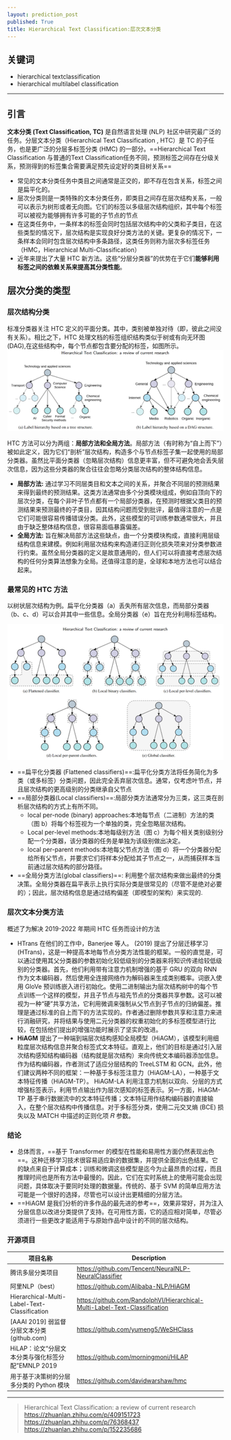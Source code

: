 ```yaml
---
layout: prediction_post
published: True
title: Hierarchical Text Classification:层次文本分类
---
```

## 关键词

- hierarchical textclassification
- hierarchical multilabel classification

* * *

## 引言

**文本分类 (Text Classification, TC)** 是自然语言处理 (NLP) 社区中研究最广泛的任务。分层文本分类（Hierarchical Text Classification , HTC）是 TC 的子任务，也是更广泛的分层多标签分类 (HMC) 的一部分。==Hierarchical Text Classification 与普通的Text Classification任务不同，预测标签之间存在分级关系，预测得到的标签集合需要满足预先设定好的类目树关系==

- 常见的文本分类任务中类目之间通常是正交的，即不存在包含关系，标签之间是扁平化的。
- 层次分类则是一类特殊的文本分类任务，即类目之间存在层次结构关系，一般可以表示为树形或者无向图。它们的标签以多级层次结构组织，其中每个标签可以被视为能够拥有许多可能的子节点的节点
- 在这类任务中，一条样本的标签会同时包括层次结构中的父类和子类目，在这些类型的情况下，层次结构是实现良好分类方法的关键。更复杂的情况下，一条样本会同时包含层次结构中多条路径，这类任务则称为层次多标签任务（HMC，Hierarchical Multi-Classification）
- 近年来提出了大量 HTC 新方法。这些“分层分类器”的优势在于它们**能够利用标签之间的依赖关系来提高其分类性能**。

## 层次分类的类型

### 层次结构分类

标准分类器关注 HTC 定义的平面分类。其中，类别被单独对待（即，彼此之间没有关系）。相比之下，HTC 处理文档的标签组织结构类似于树或有向无环图 (DAG),在这些结构中，每个节点都包含要分配的标签，如图所示。  
![分层结构的标签](https://github.com/Walker-DJ1/Walker-DJ1.github.io/blob/master/image_data/01Hierarchical%20Text%20Classification/fig1.png?raw=true)

HTC 方法可以分为两组：**局部方法和全局方法**。局部方法（有时称为“自上而下”）被如此定义，因为它们“剖析”层次结构，构造多个与节点标签子集一起使用的局部分类器。虽然比平面分类器（忽略层次结构）信息更丰富，但不可避免地会丢失层次信息，因为这些分类器的聚合往往会忽略分类层次结构的整体结构信息。

- **局部方法:** 通过学习不同层类目和文本之间的关系，并聚合不同层的预测结果来得到最终的预测结果。这类方法通常由多个分类模块组成，例如自顶向下的层次分类，在每个非叶子节点都有一个局部分类器，在预测时根据父类目的预测结果来预测最终的子类目，因其结构问题而受到批评，最值得注意的一点是它们可能很容易传播错误分类。此外，这些模型的可训练参数通常很大，并且由于缺乏整体结构信息，很容易面临暴露偏差。
- **全局方法:** 旨在解决局部方法这些缺点，由一个分类模块构成，直接利用层级结构信息来建模。例如利用层次结构来构造递归正则化损失项来对分类参数进行约束。虽然全局分类器的定义是故意通用的，但人们可以将直接考虑层次结构的任何分类算法想象为全局。还值得注意的是，全球和本地方法也可以结合起来。

### 最常见的 HTC 方法

以树状层次结构为例。扁平化分类器（a）丢失所有层次信息，而局部分类器（b、c、d）可以合并其中一些信息。全局分类器（e）旨在充分利用标签结构。

![分层结构的标签](https://github.com/Walker-DJ1/Walker-DJ1.github.io/blob/master/image_data/01Hierarchical%20Text%20Classification/fig2.png?raw=true)

- ==扁平化分类器 (Flattened classifiers)==:扁平化分类方法将任务简化为多类（或多标签）分类问题，因此完全丢弃层次信息。通常，仅考虑叶节点，并且层次结构的更高级别的分类继承自父节点
- ==局部分类器(Local classifiers)==:局部分类方法通常分为三类，这三类在剖析层次结构的方式上有所不同。
    - local per-node (binary) approaches:本地每节点（二进制）方法的类（图 b）将每个标签视为一个单独的类，完全忽略层次结构。
    - Local per-level methods:本地每级别方法（图 c）为每个相关类别级别分配一个分类器，该分类器的任务是单独为该级别做出决定。
    - local per-parent methods:本地每父节点方法（图 d）将一个分类器分配给所有父节点，并要求它们将样本分配给其子节点之一，从而捕获样本当前通过层次结构的部分路径。
- ==全局分类方法(global classifiers)==: 利用整个层次结构来做出最终的分类决策。全局分类器在扁平表示上执行实际分类是很常见的（尽管不是绝对必要的）；因此，层次结构信息是通过结构偏差（即模型的架构）来实现的.

### 层次文本分类方法

概述了为解决 2019-2022 年期间 HTC 任务而设计的方法

- HTrans 在他们的工作中，Banerjee 等人。 (2019) 提出了分层迁移学习 (HTrans)，这是一种提高本地每节点分类方法性能的框架。一般的直觉是，可以通过使用其父分类器的参数初始化较低级别的分类器来将知识传递给较低级别​​的分类器。首先，他们利用带有注意力机制增强的基于 GRU 的双向 RNN 作为文本编码器，然后使用全连接网络作为解码器来生成类别概率。词嵌入使用 GloVe 预训练嵌入进行初始化。使用二进制输出为层次结构树中的每个节点训练一个这样的模型，并且子节点与祖先节点的分类器共享参数。这可以被视为一种“硬”共享方法，它利用微调来强制从父节点到子节点的归纳偏差。推理是通过标准的自上而下的方法实现的。作者通过删除参数共享和注意力来进行消融研究，并将结果与​​使用二元分类器的权重初始化的多标签模型进行比较，在包括他们提出的增强功能时展示了坚实的改进。
- **HiAGM** 提出了一种端到端层次结构感知全局模型（HiAGM），该模型利用细粒度层次结构信息并聚合标签式文本特征。直观上，他们的目标是通过引入层次结构感知结构编码器（结构就是层次结构）来向传统文本编码器添加信息。作为结构编码器，作者测试了适应分层结构的 TreeLSTM 和 GCN。此外，他们建议两种不同的框架：一种基于多标签注意力（HiAGM-LA），一种基于文本特征传播（HiAGM-TP）。 HiAGM-LA 利用注意力机制以双向、分层的方式增强标签表示，利用节点输出作为层次感知的标签表示。另一方面，HiAGM-TP 基于串行数据流中的文本特征传播；文本特征用作结构编码器的直接输入，在整个层次结构中传播信息。对于多标签分类，使用二元交叉熵 (BCE) 损失以及 MATCH 中描述的正则化项 𝑅 参数。

### 结论

- 总体而言，==基于 Transformer 的模型在性能和易用性方面仍然表现出色==。这种迁移学习技术很容易适应新的数据集，并提供全面的出色结果。它的缺点来自于计算成本；训练和微调这些模型是迄今为止最昂贵的过程，而且推理时间也是所有方法中最慢的。因此，它们在实时系统上的使用可能会出现问题，具体取决于要同时处理的数据量。传统的、基于 SVM 的简单应用方法可能是一个很好的选择，尽管也可以设计出更精细的分层方法。
- ==HiAGM 是我们分析的许多作品的最先进的参考==，效果非常好，并为注入分层信息以改进分类提供了支持。在可用性方面，它的适应相对简单，尽管必须进行一些更改才能适用于与原始作品中设计的不同的层次结构。

### 开源项目

| 项目名称 | Description |
| --- | --- |
| 腾讯多层分类项目 |https://github.com/Tencent/NeuralNLP-NeuralClassifier |
| 阿里NLP（best） |https://github.com/Alibaba-NLP/HiAGM |
| Hierarchical-Multi-Label-Text-Classification | https://github.com/RandolphVI/Hierarchical-Multi-Label-Text-Classification|
| [AAAI 2019] 弱监督分层文本分类 (github.com) |https://github.com/yumeng5/WeSHClass|
| HiLAP：论文“分层文本分类与强化标签分配”EMNLP 2019 | https://github.com/morningmoni/HiLAP|
| 用于基于决策树的分层多分类的 Python 模块 | https://github.com/davidwarshaw/hmc |


* * *

> Hierarchical Text Classification: a review of current research  
> https://zhuanlan.zhihu.com/p/409151723  
> https://zhuanlan.zhihu.com/p/76368437  
> https://zhuanlan.zhihu.com/p/152235686
